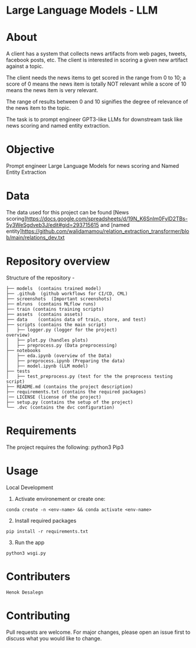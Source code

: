 # Large Language Models - LLM
# About

A client has a system that collects news artifacts from web pages, tweets, facebook posts, etc. The client is interested in scoring a given new artifact against a topic. 

The client needs the news items to get scored in the range from 0 to 10; a score of 0 means the news item is totally NOT relevant while a score of 10 means the news item is very relevant. 

The range of results between 0 and 10 signifies the  degree of relevance of the news item to the topic. 

The task is to prompt engineer GPT3-like LLMs for downstream task like news scoring and named entity extraction.

# Objective 

Prompt engineer Large Language Models for news scoring and Named Entity Extraction

# Data

The data used for this project can be found [News scoring]https://docs.google.com/spreadsheets/d/19N_K6SnIm0FylD2TBs-5y3WeSgdveb3J/edit#gid=293715615 and [named entity]https://github.com/walidamamou/relation_extraction_transformer/blob/main/relations_dev.txt

# Repository overview
Structure of the repository -

    ├── models  (contains trained model)
    ├── .github  (github workflows for CI/CD, CML)
    ├── screenshots  (Important screenshots)
    ├── mlruns  (contains MLflow runs)
    ├── train (contains training scripts) 
    ├── assets  (contains assets)
    ├── data    (contains data of train, store, and test)
    ├── scripts (contains the main script)	
    │   ├── logger.py (logger for the project)
    overview)
    │   ├── plot.py (handles plots)
    │   ├── preprocess.py (Data preprocessing)
    ├── notebooks	
    │   ├── eda.ipynb (overview of the Data)
    │   ├── preprocess.ipynb (Preparing the data)
    │   ├── model.ipynb (LLM model)
    ├── tests 
    │   ├── test_preprocess.py (test for the the preprocess testing script)
    ├── README.md (contains the project description)
    ├── requirements.txt (contains the required packages)
    |── LICENSE (license of the project)
    ├── setup.py (contains the setup of the project)
    └── .dvc (contains the dvc configuration)

# Requirements

The project requires the following: python3 Pip3

# Usage

Local Development

1. Activate environement or create one:

```conda create -n <env-name> && conda activate <env-name>```

2. Install required packages

```pip install -r requirements.txt```

3. Run the app

```python3 wsgi.py```

# Contributers

```Henok Desalegn```

# Contributing

Pull requests are welcome. For major changes, please open an issue first to discuss what you would like to change.